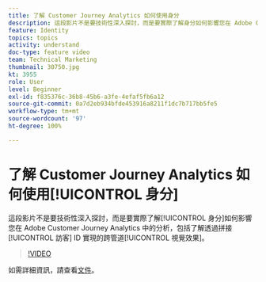 ```yaml
---
title: 了解 Customer Journey Analytics 如何使用身分
description: 這段影片不是要技術性深入探討，而是要實際了解身分如何影響您在 Adobe Customer Journey Analytics 中的分析，包括了解透過拼接訪客 ID 實現的跨管道視覺效果。
feature: Identity
topics: topics
activity: understand
doc-type: feature video
team: Technical Marketing
thumbnail: 30750.jpg
kt: 3955
role: User
level: Beginner
exl-id: f835376c-36b8-45b6-a3fe-4efaf5fb6a12
source-git-commit: 0a7d2eb934bfde453916a8211f1dc7b717bb5fe5
workflow-type: tm+mt
source-wordcount: '97'
ht-degree: 100%

---
```


# 了解 Customer Journey Analytics 如何使用[!UICONTROL 身分]

這段影片不是要技術性深入探討，而是要實際了解[!UICONTROL 身分]如何影響您在 Adobe Customer Journey Analytics 中的分析，包括了解透過拼接[!UICONTROL 訪客] ID 實現的跨管道[!UICONTROL 視覺效果]。

>[!VIDEO](https://video.tv.adobe.com/v/30750/?learn=on&quality=12)

如需詳細資訊，請查看[文件](https://experienceleague.adobe.com/docs/analytics-platform/using/cja-landing.html?lang=zh-Hant)。
